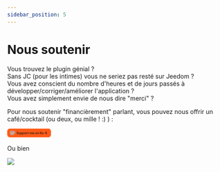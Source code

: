 ```yaml
---
sidebar_position: 5
---
```


# Nous soutenir

Vous trouvez le plugin génial ?  
Sans JC (pour les intimes) vous ne seriez pas resté sur Jeedom ?  
Vous avez conscient du nombre d'heures et de jours passés à développer/corriger/améliorer l'application ?  
Vous avez simplement envie de nous dire "merci" ?  
  
Pour nous soutenir "financièrement" parlant, vous pouvez nous offrir un café/cocktail (ou deux, ou mille ! :) ) :  

<a href="https://ko-fi.com/tomitomas" target="_blank"><img src="/img/support.png" width='20%' zoom="false"/></a>

Ou bien

<a href="https://www.paypal.me/JeedomConnect" target="_blank"><img src="https://raw.githubusercontent.com/stefan-niedermann/paypal-donate-button/master/paypal-donate-button.png" width='20%' zoom="false"/></a>
